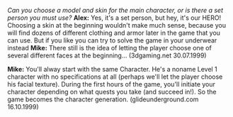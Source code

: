 
*Can you choose a model and skin for the main character, or is there a set person you must use?*
**Alex:** Yes, it's a set person, but hey, it's our HERO! Choosing a skin at the beginning wouldn't make much sense, because you will find dozens of different clothing and armor later in the game that you can use. But if you like you can try to solve the game in your underwear instead
**Mike:** There still is the idea of letting the player choose one of several different faces at the beginning...
(3dgaming.net 30.07.1999)


**Mike:** You'll alway start with the same Character. He's a noname Level 1 character with no specifications at all (perhaps we'll let the player choose his facial texture). During the first hours of the game, you'll initiate your character depending on what quests you take (and succeed in!). So the game becomes the character generation. (glideunderground.com 16.10.1999)

